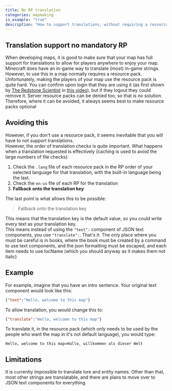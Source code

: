 ```yaml
---
title: No RP translation
categories: mapmaking
is_example: "true"
description: "How to support translations, without requiring a resource pack (mostly)"
---
```

## Translation support no mandatory RP

When developing maps, it is good to make sure that your map has full support for translations to allow for players anywhere to enjoy your map.  
Minecraft does have an in-game way to translate (most) in-game strings. However, to use this in a map normally requires a resource pack. Unfortunately, making the players of your map use the resource pack is quite hard. You can confirm upon login that they are using it (as first shown by [The Redstone Scientist](https://www.youtube.com/channel/UCf9NPB_CV1tXoh6mdryvHzg) in [this video](https://www.youtube.com/watch?v=72WkM1fKGPA)), but if they logout they could remove it. Server resource packs can be denied too, so that is no solution.  
Therefore, where it can be avoided, it always seems best to make resource packs optional  

## Avoiding this
However, if you don't use a resource pack, it seems inevitable that you will have to not support translations.  
However, the order of translation checks is quite important. What happens when a translation requested is effectively (caching is used to avoid the large numbers of file checks):  
1. Check the `.lang` file of each resource pack in the RP order of your selected language for that translation, with the built-in language being the last.
2. Check the `en-us` file of each RP for the translation
3. **Fallback onto the translation key**  

The last point is what allows this to be possible:  
> Fallback onto the translation key  

This means that the translation key is the default value, so you could write every text as your translation key.  
This means instead of using the `"text":` component of JSON text components, you use `"translate":`. That's it.
The only place where you must be careful is in books, where the book must be created by a command to use text components, and the json formatting must be escaped, and each item needs to use locName (which you should anyway as it makes them not italic)

## Example  
For example, imagine that you have an intro sentence. Your original text component would look like this:
```JSON
{"text":"Hello, welcome to this map"}
```
To allow translation, you would change this to:
```JSON
{"translate":"Hello, welcome to this map"}
```
To translate it, in the resource pack (which only needs to be used by the people who want the map in it's not default language), you would type:
```
Hello, welcome to this map=Hallo, willkommen als dieser Welt  
```

## Limitations
It is currently impossible to translate lore and entity names. Other than that, most other strings are translatable, and there are plans to move over to JSON text components for everything